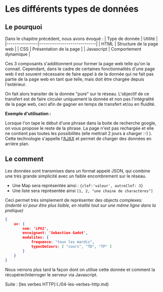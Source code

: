 # Les différents types de données

## Le pourquoi

Dans le chapitre précédent, nous avons évoqué :
| Type de donnée | Utilité                     |
|----------------|-----------------------------|
| HTML           | Structure de la page web    |
| CSS            | Présentation de la page     |
| Javascript     | Comportement dynamique      |

Ces 3 composants s'additionnent pour former la page web telle qu'on la connait. Cependant, dans le cadre de certaines fonctionnalités d'une page web il est souvent nécessaire de faire appel à de la donnée qui ne fait pas partie de la page web en tant que telle, mais doit être chargée depuis l'extérieur.

On fait alors transiter de la donnée "pure" sur le réseau. L'objectif de ce transfert est de faire circuler uniquement la donnée et non pas l'intégralité de la page web, ceci afin de gagner en temps de transfert et/ou en fluidité.

**Exemple d'utilisation :**

Lorsque l'on tape le début d'une phrase dans la boite de recherche google, on vous propose le reste de la phrase. La page n'est pas rechargée et elle ne contient pas toutes les possibilités (elle mettrait 2 jours à charger :-) ). Cette technologie s'appelle l'[AJAX](http://www.w3schools.com/ajax/) et permet de charger des données en arrière plan.

## Le comment 

Les données sont transmises dans un format appelé JSON, qui combine une très grande simplicité avec un faible encombrement sur le réseau.

* Une Map sera représentée ainsi : ```{clef:'valeur', autreClef: 3}```
* Une liste sera représentée ainsi ```[1, 2, "une chaine de charactères"]```

Ceci permet très simplement de représenter des objects complexes: 
*(indenté ici pour être plus lisible, en réalité tout sur une même ligne dans la pratique)*

```json
{  
    uv: { 
        nom: 'LPA2', 
        enseignant: 'Sebastien Gadot', 
        modalites: {
            frequence: "tous les mardis",
            typesDeCours: [ "cours", "TD", "TP" ]
        }
    }
}
```

Nous verrons plus tard la façon dont on utilise cette donnée et comment la récupérer/interroger le serveur via Javascript.

Suite : [les verbes HTTP]:(./04-les-verbes-http.md)